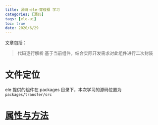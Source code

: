 ```yaml
---
title: 源码-ele-穿梭框 学习
categories: [源码]
tags: [ele-ui]
toc: true
date: 2020/6/29
---
```


文章包括：

> 代码逐行解析
> 基于当前组件，结合实际开发需求对此组件进行二次封装

# 文件定位

ele 提供的组件在 packages 目录下，本次学习的源码位置为 `packages/transfer/src`

# [属性与方法](https://element.eleme.cn/#/zh-CN/component/transfer)
